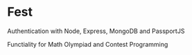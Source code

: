 # Fest

Authentication with Node, Express, MongoDB and PassportJS

Functiality for Math Olympiad and Contest Programming
